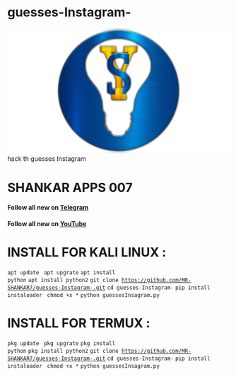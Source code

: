 # guesses-Instagram-
![Image 1](https://github.com/MR-SHANKAR7/guesses-Instagram-/blob/main/%D9%A2%D9%A0%D9%A2%D9%A1%D9%A1%D9%A2%D9%A1%D9%A2_%D9%A2%D9%A2%D9%A0%D9%A6%D9%A3%D9%A8.png)
hack th guesses Instagram 
# SHANKAR APPS 007
#### Follow all new on [Telegram](https://t.me/shankar_apk7)
#### Follow all new on [YouTube ](https://www.youtube.com/@shankarapps)
# INSTALL FOR KALI LINUX :

<code>apt update </code>
<code>apt upgrate</code>
<code>apt install python</code>
<code>apt install python2</code>
<code>git clone https://github.com/MR-SHANKAR7/guesses-Instagram-.git</code>
<code>cd guesses-Instagram-</code>
<code>pip install instaloader </code>
<code>chmod +x *</code>
<code>python guessesInsagram.py </code> 

# INSTALL FOR TERMUX :

<code>pkg update </code>
<code>pkg upgrate</code>
<code>pkg  install python</code>
<code>pkg  install python2</code>
<code>git clone https://github.com/MR-SHANKAR7/guesses-Instagram-.git</code>
<code>cd guesses-Instagram-</code>
<code>pip install instaloader </code>
<code>chmod +x *</code>
<code>python guessesInsagram.py </code>
  
